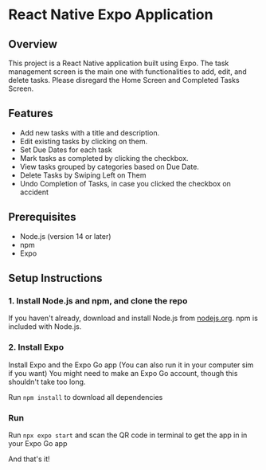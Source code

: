 # React Native Expo Application

## Overview

This project is a React Native application built using Expo. The task management screen is the main one with functionalities to add, edit, and delete tasks. Please disregard the Home Screen and Completed Tasks Screen.

## Features
- Add new tasks with a title and description.
- Edit existing tasks by clicking on them.
- Set Due Dates for each task
- Mark tasks as completed by clicking the checkbox.
- View tasks grouped by categories based on Due Date.
- Delete Tasks by Swiping Left on Them
- Undo Completion of Tasks, in case you clicked the checkbox on accident

## Prerequisites

- Node.js (version 14 or later)
- npm
- Expo

## Setup Instructions

### 1. Install Node.js and npm, and clone the repo

If you haven't already, download and install Node.js from [nodejs.org](https://nodejs.org/). npm is included with Node.js.

### 2. Install Expo

Install Expo and the Expo Go app (You can also run it in your computer sim if you want)
You might need to make an Expo Go account, though this shouldn't take too long.

Run `npm install` to download all dependencies

### Run

Run `npx expo start` and scan the QR code in terminal to get the app in in your Expo Go app

And that's it!

